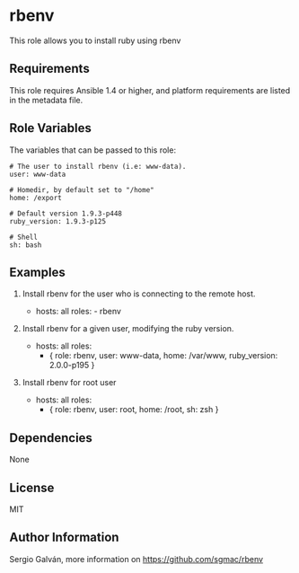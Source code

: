 rbenv
===

This role allows you to install ruby using rbenv

Requirements
------------

This role requires Ansible 1.4 or higher, and platform requirements are listed
in the metadata file.

Role Variables
--------------

The variables that can be passed to this role: 

	# The user to install rbenv (i.e: www-data).
	user: www-data
	
	# Homedir, by default set to "/home"
	home: /export

	# Default version 1.9.3-p448
	ruby_version: 1.9.3-p125

	# Shell 
	sh: bash

Examples
--------

1) Install rbenv for the user who is connecting to the remote host.

	- hosts: all
	  roles:
	    	-  rbenv

2) Install rbenv for a given user, modifying the ruby version.

	- hosts: all
	  roles:
		- { role: rbenv, user: www-data, home: /var/www, ruby_version: 2.0.0-p195 }

3) Install rbenv for root user

	- hosts: all
	  roles:
		- { role: rbenv, user: root, home: /root, sh: zsh }


Dependencies
------------

None

License
-------

MIT

Author Information
------------------

Sergio Galván, more information on https://github.com/sgmac/rbenv
